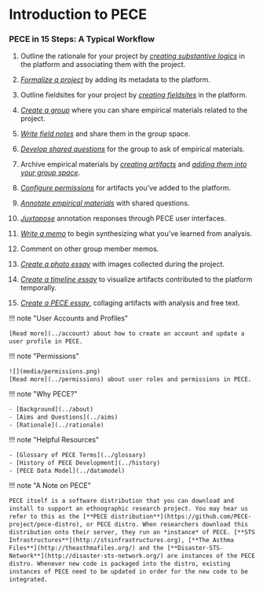 
<div markdown="1" class="row">

<div markdown="1" class="column1">

Introduction to PECE
=====================

### PECE in 15 Steps: A Typical Workflow

1.  Outline the rationale for your project by [*creating substantive logics*](../usersguide#what-is-a-substantive-logic) in the platform and associating them with the project.

2.  [*Formalize a project*](../usersguide#what-is-a-project) by adding its metadata to the platform.

3.  Outline fieldsites for your project by [*creating fieldsites*](../usersguide#what-is-a-fieldsite) in the platform.

4.  [*Create a group*](../usersguide#what-is-a-group) where you can share empirical materials related to the project.

5.  [*Write field notes*](../usersguide#what-is-the-difference-between-a-text-artifact-and-a-field-note) and share them in the group space.

6.  [*Develop shared questions*](../usersguide#how-do-i-create-a-structured-analytic) for the group to ask of empirical materials.

7.  Archive empirical materials by [*creating artifacts*](../usersguide#how-do-i-add-content) and [*adding them into your group space*](../usersguide#how-do-i-add-content-ive-created-to-a-group).

8.  [*Configure permissions*](#permissions) for artifacts you’ve added to the platform.

9. [*Annotate empirical materials*](../usersguide#how-do-i-annotate-an-artifact) with shared questions.

10. [*Juxtapose*](../usersguide#how-do-i-see-how-others-annotated-an-artifact) annotation responses through PECE user interfaces.

11. [*Write a memo*](../usersguide#how-do-i-create-a-memo) to begin synthesizing what you’ve learned from analysis.

12. Comment on other group member memos.

13. [*Create a photo essay*](../usersguide#how-do-i-create-a-photo-essay) with images collected during the project.

14. [*Create a timeline essay*](../usersguide#) to visualize artifacts contributed to the platform temporally.

15. [*Create a PECE essay*](../usersguide#how-do-i-create-a-pece-essay), collaging artifacts with analysis and free text.

!!! note "User Accounts and Profiles"

    [Read more](../account) about how to create an account and update a user profile in PECE.

!!! note "Permissions"

    ![](media/permissions.png)
    [Read more](../permissions) about user roles and permissions in PECE.

</div>

<div markdown="1" class="column2">

!!! note "Why PECE?"

    - [Background](../about)
    - [Aims and Questions](../aims)
    - [Rationale](../rationale)

!!! note "Helpful Resources"

    - [Glossary of PECE Terms](../glossary)
    - [History of PECE Development](../history)
    - [PECE Data Model](../datamodel)

!!! note "A Note on PECE"

    PECE itself is a software distribution that you can download and install to support an ethnographic research project. You may hear us refer to this as the [**PECE distribution**](https://github.com/PECE-project/pece-distro), or PECE distro. When researchers download this distribution onto their server, they run an *instance* of PECE. [**STS Infrastructures**](http://stsinfrastructures.org), [**The Asthma Files**](http://theasthmafiles.org/) and the [**Disaster-STS-Network**](http://disaster-sts-network.org/) are instances of the PECE distro. Whenever new code is packaged into the distro, existing instances of PECE need to be updated in order for the new code to be integrated.

</div>

</div>
